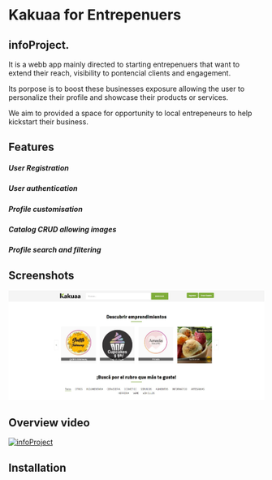 # Kakuaa for Entrepenuers
## infoProject.

It is a webb app mainly directed to starting entrepenuers that want to extend their reach, visibility to pontencial clients and engagement.

Its porpose is to boost these businesses exposure allowing the user to personalize their profile and showcase their products or services.

We aim to provided a space for opportunity to local entrepeneurs to help kickstart their business. 

## Features
##### User Registration 
##### User authentication
##### Profile customisation
##### Catalog CRUD allowing images
##### Profile search and filtering 





## Screenshots
![](screenshots/homepage.jpg? "Home Page")

## Overview video
[![infoProject](https://img.youtube.com/vi/xL6QrUc2ShQ/3.jpg)](https://www.youtube.com/watch?v=xL6QrUc2ShQ&feature=youtu.be​)

## Installation


